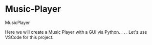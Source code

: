 # Music-Player
MusicPlayer
 
Here we will create a Music Player with a GUI via Python.
.
.
.
Let's use VSCode for this project.
